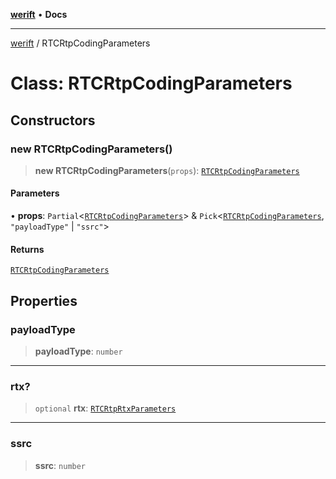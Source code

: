 [**werift**](../README.md) • **Docs**

***

[werift](../globals.md) / RTCRtpCodingParameters

# Class: RTCRtpCodingParameters

## Constructors

### new RTCRtpCodingParameters()

> **new RTCRtpCodingParameters**(`props`): [`RTCRtpCodingParameters`](RTCRtpCodingParameters.md)

#### Parameters

• **props**: `Partial`\<[`RTCRtpCodingParameters`](RTCRtpCodingParameters.md)\> & `Pick`\<[`RTCRtpCodingParameters`](RTCRtpCodingParameters.md), `"payloadType"` \| `"ssrc"`\>

#### Returns

[`RTCRtpCodingParameters`](RTCRtpCodingParameters.md)

## Properties

### payloadType

> **payloadType**: `number`

***

### rtx?

> `optional` **rtx**: [`RTCRtpRtxParameters`](RTCRtpRtxParameters.md)

***

### ssrc

> **ssrc**: `number`
